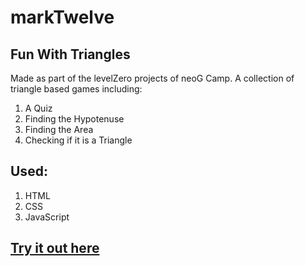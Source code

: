 # markTwelve
## Fun With Triangles
 
Made as part of the levelZero projects of neoG Camp. A collection of triangle based games including:

1. A Quiz 
2. Finding the Hypotenuse 
3. Finding the Area
4. Checking if it is a Triangle 

## Used:

1. HTML
1. CSS
1. JavaScript

## [Try it out here](https://gameoftriangles.netlify.app/)
